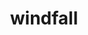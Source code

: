 ---
layout: studio
category: studio

title:  "windfall"
slug: "windfall"
permalink: /studio/:slug

year: '2018'
sort-date: '18-09'
tags: book personal school

more: true

images:
  - path: /studio/img/windfall/windfall1.png
  - path: /studio/img/windfall/windfall2.png

---